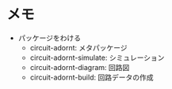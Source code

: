 メモ
====

* パッケージをわける
	+ circuit-adornt: メタパッケージ
	+ circuit-adornt-simulate: シミュレーション
	+ circuit-adornt-diagram: 回路図
	+ circuit-adornt-build: 回路データの作成
